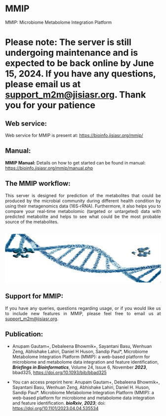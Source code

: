 # MMIP 
MMIP: Microbiome Metabolome Integration Platform

# <span color="red">Please note: The server is still undergoing maintenance and is expected to be back online by June 15, 2024. If you have any questions, please email us at <a href="mailto:support_m2m@csiriicb.res.in" target="_blank" rel="noopener noreferrer">support_m2m@jisiasr.org</a>. Thank you for your patience</span>

## Web service:  

Web service for MMIP is present at: https://bioinfo.jisiasr.org/mmip/  


## Manual:  

<b>MMIP Manual:</b> Details on how to get started can be found in manual: https://bioinfo.jisiasr.org/mmip/manual.php


## The MMIP workflow:
<div align="justify">This server is designed for prediction of the metabolites that could be produced by the microbial community during different health condition by using their metagenomics data (16S-rRNA). Furthermore, it also helps you to compare your real-time metabolomic (targeted or untargeted) data with predicted metabolite and helps to see what could be the most probable source of the metabolites.</div> <br>


<p align="center"><img src="img/img.jpg" alt="Logo"></p>


##  Support for MMIP:
<div align="justify">If you have any queries, questions regarding usage, or if you would like us to include new features in MMIP, please feel free to email us at <a href="mailto:support_m2m@csiriicb.res.in" target="_blank" rel="noopener noreferrer">support_m2m@jisiasr.org</a>.</div> 

## Publication: 

- Anupam Gautam+, Debaleena Bhowmik+, Sayantani Basu, Wenhuan Zeng, Abhishake Lahiri, Daniel H Huson, Sandip Paul*, Microbiome Metabolome Integration 
Platform (MMIP): a web-based platform for microbiome and metabolome data integration and feature identification, ***Briefings in Bioinformatics***, Volume 
24, Issue 6, November ***2023***, bbad325, https://doi.org/10.1093/bib/bbad325


- You can access preprint here: Anupam Gautam+, Debaleena Bhowmik+, Sayantani Basu, Wenhuan Zeng, Abhishake Lahiri, Daniel H. Huson, Sandip 
Paul*. Microbiome Metabolome Integration Platform (MMIP): a web-based platform for microbiome and metabolome data integration and feature 
identification. ***bioRxiv***, ***2023***; doi: https://doi.org/10.1101/2023.04.04.535534
